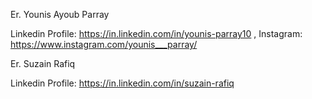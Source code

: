 Er. Younis Ayoub Parray


Linkedin Profile: https://in.linkedin.com/in/younis-parray10 , Instagram: https://www.instagram.com/younis___parray/





Er. Suzain Rafiq


Linkedin Profile: https://in.linkedin.com/in/suzain-rafiq
